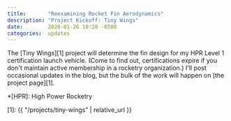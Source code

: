 ```yaml
---
title:       "Reexamining Rocket Fin Aerodynamics"
description: "Project Kickoff: Tiny Wings"
date:        2020-01-26 10:28 -0500
categories:  updates
---
```


The [Tiny Wings][1] project will determine the fin design for my HPR Level 1 certification launch vehicle.
(Come to find out, certifications expire if you don't maintain active membership in a rocketry organization.)
I'll post occasional updates in the blog, but the bulk of the work will happen on [the project page][1].

*[HPR]: High Power Rocketry

[1]: {{ "/projects/tiny-wings" | relative_url }}
